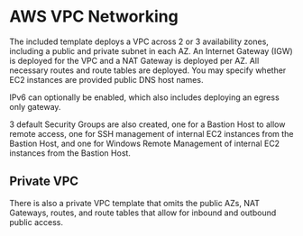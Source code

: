 # AWS VPC Networking
The included template deploys a VPC across 2 or 3 availability zones, including a public and private subnet in each AZ. An Internet Gateway (IGW) is deployed for the VPC and a NAT Gateway is deployed per AZ. All necessary routes and route tables are deployed. You may specify whether EC2 instances are provided public DNS host names.

IPv6 can optionally be enabled, which also includes deploying an egress only gateway. 

3 default Security Groups are also created, one for a Bastion Host to allow remote access, one for SSH management of internal EC2 instances from the Bastion Host, and one for Windows Remote Management of internal EC2 instances from the Bastion Host.

## Private VPC 

There is also a private VPC template that omits the public AZs, NAT Gateways, routes, and route tables that allow for inbound and outbound public access.

